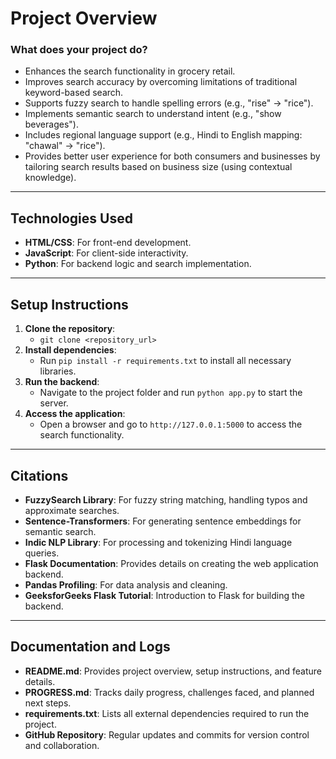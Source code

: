 # Project Overview

### What does your project do?
- Enhances the search functionality in grocery retail.
- Improves search accuracy by overcoming limitations of traditional keyword-based search.
- Supports fuzzy search to handle spelling errors (e.g., "rise" → "rice").
- Implements semantic search to understand intent (e.g., "show beverages").
- Includes regional language support (e.g., Hindi to English mapping: "chawal" → "rice").
- Provides better user experience for both consumers and businesses by tailoring search results based on business size (using contextual knowledge).

---

## Technologies Used
- **HTML/CSS**: For front-end development.
- **JavaScript**: For client-side interactivity.
- **Python**: For backend logic and search implementation.

---

## Setup Instructions
1. **Clone the repository**:
    - `git clone <repository_url>`
2. **Install dependencies**:
    - Run `pip install -r requirements.txt` to install all necessary libraries.
3. **Run the backend**:
    - Navigate to the project folder and run `python app.py` to start the server.
4. **Access the application**:
    - Open a browser and go to `http://127.0.0.1:5000` to access the search functionality.

---

## Citations
- **FuzzySearch Library**: For fuzzy string matching, handling typos and approximate searches.
- **Sentence-Transformers**: For generating sentence embeddings for semantic search.
- **Indic NLP Library**: For processing and tokenizing Hindi language queries.
- **Flask Documentation**: Provides details on creating the web application backend.
- **Pandas Profiling**: For data analysis and cleaning.
- **GeeksforGeeks Flask Tutorial**: Introduction to Flask for building the backend.

---

## Documentation and Logs
- **README.md**: Provides project overview, setup instructions, and feature details.
- **PROGRESS.md**: Tracks daily progress, challenges faced, and planned next steps.
- **requirements.txt**: Lists all external dependencies required to run the project.
- **GitHub Repository**: Regular updates and commits for version control and collaboration.
